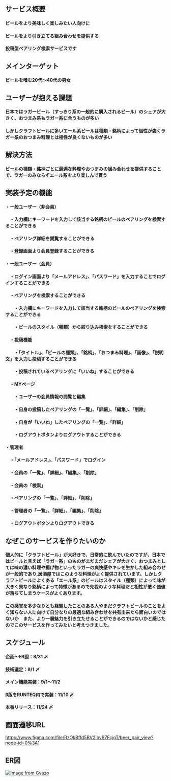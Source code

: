## サービス概要
#### ビールをより美味しく楽しみたい人向けに
#### ビールをより引き立てる組み合わせを提供する
#### 投稿型ペアリング検索サービスです

## メインターゲット
#### ビールを嗜む20代〜40代の男女

## ユーザーが抱える課題
#### 日本ではラガービール（すっきり系の一般的に購入されるビール）のシェアが大きく、おつまみ系もラガー系に合うものが多い
#### しかしクラフトビールに多いエール系ビールは種類・銘柄によって個性が強くラガー系のおつまみ料理とは相性が良くないものが多い


## 解決方法
#### ビールの種類・銘柄ごとに最適な料理やおつまみの組み合わせを提供することで、ラガーのみならずエール系をより楽しんで貰う

## 実装予定の機能
#### ・一般ユーザー（非会員）
####  　・入力欄にキーワードを入力して該当する銘柄のビールのペアリングを検索することができる
####  　・ペアリング詳細を閲覧することができる
####  　・登録画面より会員登録することができる

#### ・一般ユーザー（会員）
####  　・ログイン画面より「メールアドレス」、「パスワード」を入力することでログインすることができる
####  　・ペアリングを検索することができる
####   　　・入力欄にキーワードを入力して該当する銘柄のビールのペアリングを検索することができる
####   　　・ビールのスタイル（種類）から絞り込み検索をすることができる
####  　・投稿機能
####   　　・「タイトル」、「ビールの種類」、「銘柄」、「おつまみ料理」、「画像」、「説明文」を入力し投稿することができる
####   　　・投稿されているペアリングに「いいね」することができる
####  　・MYページ
####   　　・ユーザーの会員情報の閲覧と編集
####   　　・自身の投稿したペアリングの「一覧」、「詳細」、「編集」、「削除」
####   　　・自身が「いいね」したペアリングの「一覧」、「詳細」
####   　　・ログアウトボタンよりログアウトすることができる

#### ・管理者
####  　・「メールアドレス」、「パスワード」でログイン
####  　・会員の「一覧」、「詳細」、「編集」、「削除」
####  　・会員の「検索」
####  　・ペアリングの「一覧」、「詳細」、「削除」
####  　・管理者の「一覧」、「詳細」、「編集」、「削除」
####  　・ログアウトボタンよりログアウトできる

## なぜこのサービスを作りたいのか
#### 個人的に「クラフトビール」が大好きで、日常的に飲んでいたのですが、日本ではビールと言えば「ラガー系」のものがまだまだシェアが大きく、おつまみとしては味の濃い料理や揚げ物といったラガーの爽快感やキレを生かした組み合わせが一般的であり,居酒屋ではこのような料理がよく提供されています。しかしクラフトビールによくある「エール系」のビールはスタイル（種類）によって味が大きく異なり銘柄によって特徴があるので先程のような料理だと相性が悪く価値が落ちてしまうケースがよくあります。
#### この感覚を多少なりとも経験したことのある人やまだクラフトビールのことをよく知らない人に向けて自分なりの最適な組み合わせを共有出来たら面白いのではないか　また、より一層魅力を引き立たせることができるのではないかと感じたのでこのサービスを作ってみたいと考えつきました。

## スケジュール
#### 企画〜ER図：8/31 〆
#### 技術選定：9/1 〆
#### メイン機能実装：9/1〜11/2
#### β版をRUNTEQ内で実装：11/10 〆
#### 本番リリース：11/24 〆

## 画面遷移URL
<https://www.figma.com/file/RzOkBffd5BV2lbvB7FcjqT/beer_pair_view?node-id=0%3A1>
## ER図
[![Image from Gyazo](https://i.gyazo.com/b325fd5ce86e0f22843cab3838f066ec.png)](https://gyazo.com/b325fd5ce86e0f22843cab3838f066ec)